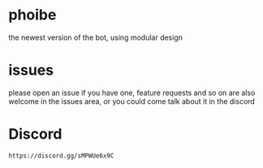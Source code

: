 # phoibe
the newest version of the bot, using modular design
# issues
please open an issue if you have one, feature requests and so on are also welcome in the issues area, or you could come talk about it in the discord
# Discord
```
https://discord.gg/sMPWUe6x9C
```
